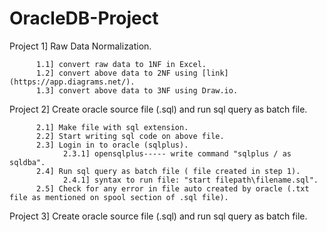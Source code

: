 # OracleDB-Project

Project 1] Raw Data Normalization.

          1.1] convert raw data to 1NF in Excel.
          1.2] convert above data to 2NF using [link](https://app.diagrams.net/).
          1.3] convert above data to 3NF using Draw.io. 


Project 2] Create oracle source file (.sql) and run sql query as batch file.

          2.1] Make file with sql extension.
          2.2] Start writing sql code on above file.
          2.3] Login in to oracle (sqlplus).
                2.3.1] opensqlplus----- write command "sqlplus / as sqldba".
          2.4] Run sql query as batch file ( file created in step 1).
                2.4.1] syntax to run file: "start filepath\filename.sql".
          2.5] Check for any error in file auto created by oracle (.txt file as mentioned on spool section of .sql file).
 
 
 Project 3] Create oracle source file (.sql) and run sql query as batch file.
 

 






